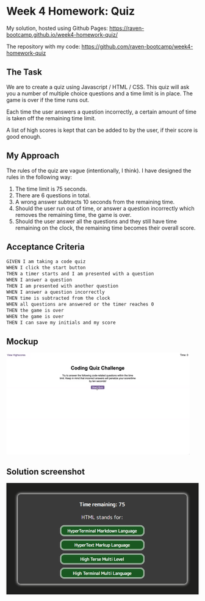 # Week 4 Homework: Quiz

My solution, hosted using Github Pages: https://raven-bootcamp.github.io/week4-homework-quiz/

The repository with my code: https://github.com/raven-bootcamp/week4-homework-quiz

## The Task

We are to create a quiz using Javascript / HTML / CSS.  This quiz will ask you a number of multiple choice questions and a time limit is in place.  The game is over if the time runs out.  

Each time the user answers a question incorrectly, a certain amount of time is taken off the remaining time limit.

A list of high scores is kept that can be added to by the user, if their score is good enough.

## My Approach

The rules of the quiz are vague (intentionally, I think).  I have designed the rules in the following way:

1. The time limit is 75 seconds.
2. There are 6 questions in total.
3. A wrong answer subtracts 10 seconds from the remaining time.
4. Should the user run out of time, or answer a question incorrectly which removes the remaining time, the game is over.
5. Should the user answer all the questions and they still have time remaining on the clock, the remaining time becomes their overall score.

## Acceptance Criteria

```
GIVEN I am taking a code quiz
WHEN I click the start button
THEN a timer starts and I am presented with a question
WHEN I answer a question
THEN I am presented with another question
WHEN I answer a question incorrectly
THEN time is subtracted from the clock
WHEN all questions are answered or the timer reaches 0
THEN the game is over
WHEN the game is over
THEN I can save my initials and my score
```

## Mockup

![image](/images/04-web-apis-homework-demo.gif)

## Solution screenshot

![image](/images/quiz-screenshot.png)
